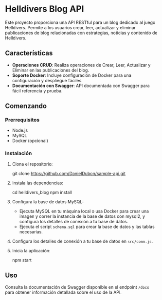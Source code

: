 # Helldivers Blog API

Este proyecto proporciona una API RESTful para un blog dedicado al juego Helldivers. Permite a los usuarios crear, leer, actualizar y eliminar publicaciones de blog relacionadas con estrategias, noticias y contenido de Helldivers.

## Características

- **Operaciones CRUD**: Realiza operaciones de Crear, Leer, Actualizar y Eliminar en las publicaciones del blog.
- **Soporte Docker**: Incluye configuración de Docker para una configuración y despliegue fáciles.
- **Documentación con Swagger**: API documentada con Swagger para fácil referencia y prueba.

## Comenzando

### Prerrequisitos

- Node.js
- MySQL
- Docker (opcional)

### Instalación

1. Clona el repositorio:

    git clone https://github.com/DanielDubon/sample-api.git
 

2. Instala las dependencias:

   
    cd helldivers_blog
    npm install
   

3. Configura la base de datos MySQL:

    - Ejecuta MySQL en tu máquina local o usa Docker para crear una imagen y correr la instancia de la base de datos con mysql2, y configura los detalles de conexión a tu base de datos.
    - Ejecuta el script `schema.sql` para crear la base de datos y las tablas necesarias.

4. Configura los detalles de conexión a tu base de datos en `src/conn.js`.

5. Inicia la aplicación:

  
    npm start


## Uso

Consulta la documentación de Swagger disponible en el endpoint `/docs` para obtener información detallada sobre el uso de la API.

